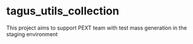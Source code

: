 # tagus_utils_collection
This project aims to support  PEXT team with test mass generation in the staging environment
